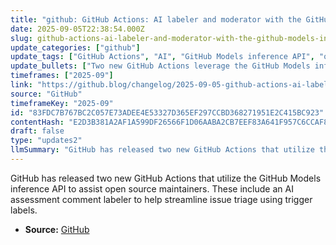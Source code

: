 ```yaml
---
title: "github: GitHub Actions: AI labeler and moderator with the GitHub Models inference API"
date: 2025-09-05T22:38:54.000Z
slug: github-actions-ai-labeler-and-moderator-with-the-github-models-inference-api
update_categories: ["github"]
update_tags: ["GitHub Actions", "AI", "GitHub Models inference API", "open source", "issue triage", "automation"]
update_bullets: ["Two new GitHub Actions leverage the GitHub Models inference API for open source project management.", "An AI assessment comment labeler action helps automate issue triage by applying labels based on comments.", "These tools aim to simplify maintainers' workflows by automating labeling and moderation tasks."]
timeframes: ["2025-09"]
link: "https://github.blog/changelog/2025-09-05-github-actions-ai-labeler-and-moderator-with-the-github-models-inference-api"
source: "GitHub"
timeframeKey: "2025-09"
id: "83FDC7B767BC2C057E73ADEE4E53327D365EF297CCBD368271951E2C415BC923"
contentHash: "E2D3B381A2AF1A599DF26566F1D06AABA2CB7EEF83A641F957C6CCAF89DFAD4D"
draft: false
type: "updates2"
llmSummary: "GitHub has released two new GitHub Actions that utilize the GitHub Models inference API to assist open source maintainers. These include an AI assessment comment labeler to help streamline issue triage using trigger labels."
---
```


GitHub has released two new GitHub Actions that utilize the GitHub Models inference API to assist open source maintainers. These include an AI assessment comment labeler to help streamline issue triage using trigger labels.

- **Source:** [GitHub](https://github.blog/changelog/2025-09-05-github-actions-ai-labeler-and-moderator-with-the-github-models-inference-api)
